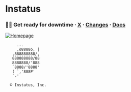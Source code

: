 # Instatus

### 🧑‍🚀 Get ready for downtime · [X](https://instatus.com/twitter) · [Changes](https://instatus.com/changes) · [Docs](https://instatus.com/help)

[![Homepage](https://github.com/user-attachments/assets/4b38e5a6-0a06-46a6-9032-9c1417562eed)](https://instatus.com)

```
     .-.
     ,o8888o, |
   ,888888888/,
   888888888/88
   8888888/'888
   `8888/'8888'        
   ( `,'888P'
   `-'

  © Instatus, Inc.
```
